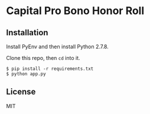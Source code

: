 # Capital Pro Bono Honor Roll

## Installation

Install PyEnv and then install Python 2.7.8.

Clone this repo, then `cd` into it.

```
$ pip install -r requirements.txt
$ python app.py
```

## License

MIT